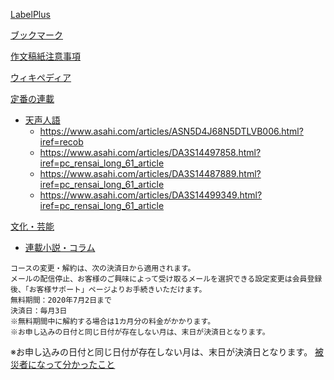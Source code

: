 [LabelPlus](https://github.com/LabelPlus/LabelPlus)

[ブックマーク](https://b.hatena.ne.jp/Un1Gfn/bookmark)

[作文稿紙注意事項](https://www.sigure.tw/learn-japanese/writing/composition/genkouyoushi.php)

[ウィキペディア](https://ja.wikipedia.org/wiki/%E5%A4%A9%E5%A3%B0%E4%BA%BA%E8%AA%9E)

[定番の連載](https://www.asahi.com/rensai/)
* [天声人語](https://www.asahi.com/rensai/list.html?id=61)
  * https://www.asahi.com/articles/ASN5D4J68N5DTLVB006.html?iref=recob
  * https://www.asahi.com/articles/DA3S14497858.html?iref=pc_rensai_long_61_article
  * https://www.asahi.com/articles/DA3S14487889.html?iref=pc_rensai_long_61_article
  * https://www.asahi.com/articles/DA3S14499349.html?iref=pc_rensai_long_61_article

[文化・芸能](https://www.asahi.com/culture/)
* [連載小説・コラム](http://www.asahi.com/culture/columns/?iref=com_cultop_columns_list_p)

```
コースの変更・解約は、次の決済日から適用されます。
メールの配信停止、お客様のご興味によって受け取るメールを選択できる設定変更は会員登録後、「お客様サポート」ページよりお手続きいただけます。
無料期間：2020年7月2日まで
決済日：毎月3日
※無料期間中に解約する場合は1カ月分の料金がかかります。
※お申し込みの日付と同じ日付が存在しない月は、末日が決済日となります。
```

※お申し込みの日付と同じ日付が存在しない月は、末日が決済日となります。
[被災者になって分かったこと](https://www.kobe-np.co.jp/rentoku/sinsai/01/rensai/199501/0005491602.shtml)
